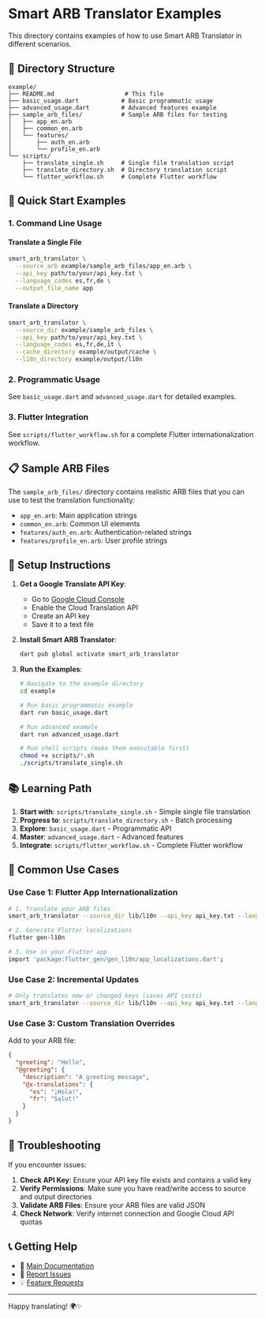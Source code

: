 # Smart ARB Translator Examples

This directory contains examples of how to use Smart ARB Translator in different scenarios.

## 📁 Directory Structure

```
example/
├── README.md                    # This file
├── basic_usage.dart            # Basic programmatic usage
├── advanced_usage.dart         # Advanced features example
├── sample_arb_files/           # Sample ARB files for testing
│   ├── app_en.arb
│   ├── common_en.arb
│   └── features/
│       ├── auth_en.arb
│       └── profile_en.arb
└── scripts/
    ├── translate_single.sh     # Single file translation script
    ├── translate_directory.sh  # Directory translation script
    └── flutter_workflow.sh     # Complete Flutter workflow
```

## 🚀 Quick Start Examples

### 1. Command Line Usage

#### Translate a Single File
```bash
smart_arb_translator \
  --source_arb example/sample_arb_files/app_en.arb \
  --api_key path/to/your/api_key.txt \
  --language_codes es,fr,de \
  --output_file_name app
```

#### Translate a Directory
```bash
smart_arb_translator \
  --source_dir example/sample_arb_files \
  --api_key path/to/your/api_key.txt \
  --language_codes es,fr,de,it \
  --cache_directory example/output/cache \
  --l10n_directory example/output/l10n
```

### 2. Programmatic Usage

See `basic_usage.dart` and `advanced_usage.dart` for detailed examples.

### 3. Flutter Integration

See `scripts/flutter_workflow.sh` for a complete Flutter internationalization workflow.

## 📋 Sample ARB Files

The `sample_arb_files/` directory contains realistic ARB files that you can use to test the translation functionality:

- `app_en.arb`: Main application strings
- `common_en.arb`: Common UI elements
- `features/auth_en.arb`: Authentication-related strings
- `features/profile_en.arb`: User profile strings

## 🔧 Setup Instructions

1. **Get a Google Translate API Key**:
   - Go to [Google Cloud Console](https://console.cloud.google.com/)
   - Enable the Cloud Translation API
   - Create an API key
   - Save it to a text file

2. **Install Smart ARB Translator**:
   ```bash
   dart pub global activate smart_arb_translator
   ```

3. **Run the Examples**:
   ```bash
   # Navigate to the example directory
   cd example
   
   # Run basic programmatic example
   dart run basic_usage.dart
   
   # Run advanced example
   dart run advanced_usage.dart
   
   # Run shell scripts (make them executable first)
   chmod +x scripts/*.sh
   ./scripts/translate_single.sh
   ```

## 📚 Learning Path

1. **Start with**: `scripts/translate_single.sh` - Simple single file translation
2. **Progress to**: `scripts/translate_directory.sh` - Batch processing
3. **Explore**: `basic_usage.dart` - Programmatic API
4. **Master**: `advanced_usage.dart` - Advanced features
5. **Integrate**: `scripts/flutter_workflow.sh` - Complete Flutter workflow

## 🎯 Common Use Cases

### Use Case 1: Flutter App Internationalization
```bash
# 1. Translate your ARB files
smart_arb_translator --source_dir lib/l10n --api_key api_key.txt --language_codes es,fr,de

# 2. Generate Flutter localizations
flutter gen-l10n

# 3. Use in your Flutter app
import 'package:flutter_gen/gen_l10n/app_localizations.dart';
```

### Use Case 2: Incremental Updates
```bash
# Only translates new or changed keys (saves API costs)
smart_arb_translator --source_dir lib/l10n --api_key api_key.txt --language_codes es,fr
```

### Use Case 3: Custom Translation Overrides
Add to your ARB file:
```json
{
  "greeting": "Hello",
  "@greeting": {
    "description": "A greeting message",
    "@x-translations": {
      "es": "¡Hola!",
      "fr": "Salut!"
    }
  }
}
```

## 🐛 Troubleshooting

If you encounter issues:

1. **Check API Key**: Ensure your API key file exists and contains a valid key
2. **Verify Permissions**: Make sure you have read/write access to source and output directories
3. **Validate ARB Files**: Ensure your ARB files are valid JSON
4. **Check Network**: Verify internet connection and Google Cloud API quotas

## 📞 Getting Help

- 📖 [Main Documentation](../README.md)
- 🐛 [Report Issues](https://github.com/YOUR_USERNAME/smart_arb_translator/issues)
- 💡 [Feature Requests](https://github.com/YOUR_USERNAME/smart_arb_translator/issues)

---

Happy translating! 🌍✨ 